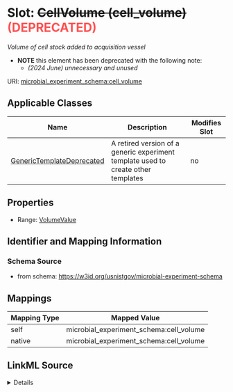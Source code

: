 

# Slot: ~~CellVolume (cell_volume)~~<span style="color: #ff5252;"><strong> (DEPRECATED) </strong></span>




_Volume of cell stock added to acquisition vessel_






* __NOTE__ this element has been deprecated with the following note:
    * *(2024 June) unnecessary and unused*
    


URI: [microbial_experiment_schema:cell_volume](https://w3id.org/usnistgov/microbial-experiment-schema/cell_volume)



<!-- no inheritance hierarchy -->





## Applicable Classes

| Name | Description | Modifies Slot |
| --- | --- | --- |
| [GenericTemplateDeprecated](GenericTemplateDeprecated.md) | A retired version of a generic experiment template used to create other templates |  no  |







## Properties

* Range: [VolumeValue](VolumeValue.md)





## Identifier and Mapping Information







### Schema Source


* from schema: https://w3id.org/usnistgov/microbial-experiment-schema




## Mappings

| Mapping Type | Mapped Value |
| ---  | ---  |
| self | microbial_experiment_schema:cell_volume |
| native | microbial_experiment_schema:cell_volume |




## LinkML Source

<details>
```yaml
name: cell_volume
description: Volume of cell stock added to acquisition vessel
title: CellVolume
deprecated: (2024 June) unnecessary and unused
from_schema: https://w3id.org/usnistgov/microbial-experiment-schema
rank: 1000
alias: cell_volume
domain_of:
- GenericTemplateDeprecated
range: VolumeValue
required: false

```
</details>